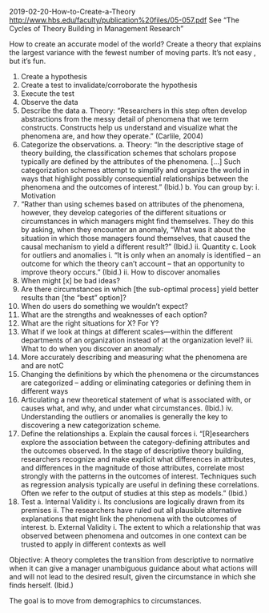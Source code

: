 2019-02-20-How-to-Create-a-Theory
http://www.hbs.edu/faculty/publication%20files/05-057.pdf
See “The Cycles of Theory Building in Management Research”

How to create an accurate model of the world? Create a theory that explains the largest variance with the fewest number of moving parts.
It’s not easy , but it’s fun.

1.	Create a hypothesis
2.	Create a test to invalidate/corroborate the hypothesis
3.	Execute the test
4.	Observe the data
5.	Describe the data
a.	Theory: “Researchers in this step often develop abstractions from the messy detail of phenomena that we term constructs. Constructs help us understand and visualize what the phenomena are, and how they operate.” (Carlile, 2004)
6.	Categorize the observations.
a.	Theory: “In the descriptive stage of theory building, the classification schemes that scholars propose typically are defined by the attributes of the phenomena. [...] Such categorization schemes attempt to simplify and organize the world in ways that highlight possibly consequential relationships between the phenomena and the outcomes of interest.” (Ibid.)
b.	You can group by:
i.	Motivation
1.	“Rather than using schemes based on attributes of the phenomena, however, they develop categories of the different situations or circumstances in which managers might find themselves. They do this by asking, when they encounter an anomaly, “What was it about the situation in which those managers found themselves, that caused the causal mechanism to yield a different result?” (Ibid.)
ii.	Quantity
c.	Look for outliers and anomalies
i.	“It is only when an anomaly is identified – an outcome for which the theory can’t account – that an opportunity to improve theory occurs.” (Ibid.)
ii.	How to discover anomalies
1.	When might [x] be bad ideas? 
2.	Are there circumstances in which [the sub-optimal process] yield better results than [the “best” option]? 
3.	When do users do something we wouldn’t expect?
4.	What are the strengths and weaknesses of each option?
5.	What are the right situations for X? For Y?
6.	What if we look at things at different scales—within the different departments of an organization instead of at the organization level?
iii.	What to do when you discover an anomaly:
1.	More accurately describing and measuring what the phenomena are and are notC
2.	Changing the definitions by which the phenomena or the circumstances are categorized – adding or eliminating categories or defining them in different ways
3.	Articulating a new theoretical statement of what is associated with, or causes what, and why, and under what circumstances. (Ibid.)
iv.	Understanding the outliers or anomalies is generally the key to discovering a new categorization scheme. 
7.	Define the relationships
a.	Explain the causal forces
i.	“[R]esearchers explore the association between the category-defining attributes and the outcomes observed. In the stage of descriptive theory building, researchers recognize and make explicit what differences in attributes, and differences in the magnitude of those attributes, correlate most strongly with the patterns in the outcomes of interest. Techniques such as regression analysis typically are useful in defining these correlations. Often we refer to the output of studies at this step as models.” (Ibid.)
8.	Test
a.	Internal Validity
i.	Its conclusions are logically drawn from its premises
ii.	The researchers have ruled out all plausible alternative explanations that might link the phenomena with the outcomes of interest.
b.	External Validity
i.	The extent to which a relationship that was observed between phenomena and outcomes in one context can be trusted to apply in different contexts as well


Objective:
A theory completes the transition from descriptive to normative when it can give a manager unambiguous guidance about what actions will and will not lead to the desired result, given the circumstance in which she finds herself. (Ibid.)

The goal is to move from demographics to circumstances.
